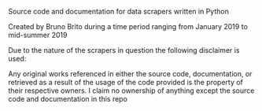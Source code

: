 Source code and documentation for data scrapers written in Python<br>

Created by Bruno Brito during a time period ranging from January 2019 to mid-summer 2019<br>

Due to the nature of the scrapers in question the following disclaimer is used:<br>
	
Any original works referenced in either the source code, documentation, or retrieved as a result of the usage of the code provided is the property of their respective owners. I claim no ownership of anything except the source code and documentation in this repo
